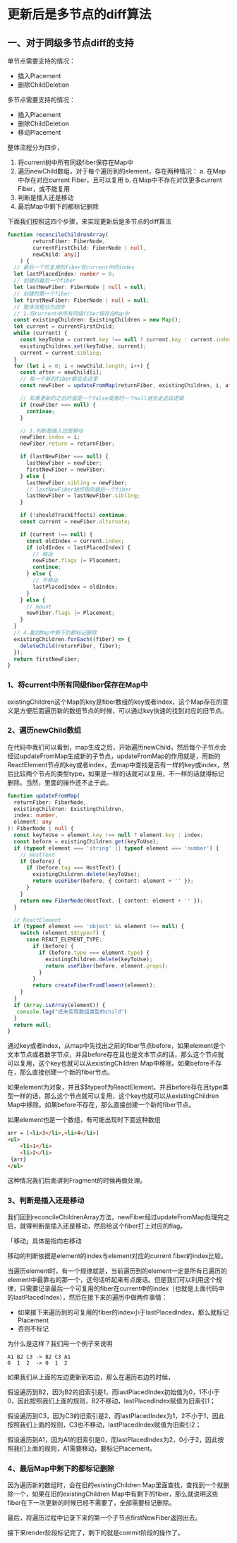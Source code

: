 # 更新后是多节点的diff算法

## 一、对于同级多节点diff的支持

单节点需要支持的情况：

* 插入Placement
* 删除ChildDeletion

多节点需要支持的情况：

* 插入Placement
* 删除ChildDeletion
* 移动Placement

整体流程分为四步，

1. 将current树中所有同级fiber保存在Map中
2. 遍历newChild数组，对于每个遍历到的element，存在两种情况：
   a. 在Map中存在对应current Fiber，且可以复用
   b. 在Map中不存在对饮更多current Fiber，或不能复用
3. 判断是插入还是移动
4. 最后Map中剩下的都标记删除

下面我们按照这四个步骤，来实现更新后是多节点的diff算法

```typescript
function reconcileChildrenArray(
		returnFiber: FiberNode,
		currentFirstChild: FiberNode | null,
		newChild: any[]
	) {
  // 最后一个可复用的fiber在current中的index
  let lastPlacedIndex: number = 0;
  // 创建的最后一个fiber
  let lastNewFiber: FiberNode | null = null;
  // 创建的第一个fiber
  let firstNewFiber: FiberNode | null = null;
  // 整体流程分为四步
  // 1.将current中所有同级fiber保存在Map中
  const existingChildren: ExistingChildren = new Map();
  let current = currentFirstChild;
  while (current) {
    const keyToUse = current.key !== null ? current.key : current.index;
    existingChildren.set(keyToUse, current);
    current = current.sibling;
  }
  for (let i = 0; i < newChild.length; i++) {
    const after = newChild[i];
    // 每一个新的fiber都会走这里
    const newFiber = updateFromMap(returnFiber, existingChildren, i, after);

    // 如果更新的之后的值是一个false或者时一个null就会走这段逻辑
    if (newFiber === null) {
      continue;
    }

    // 3.判断是插入还是移动
    newFiber.index = i;
    newFiber.return = returnFiber;

    if (lastNewFiber === null) {
      lastNewFiber = newFiber;
      firstNewFiber = newFiber;
    } else {
      lastNewFiber.sibling = newFiber;
      // lastNewFiber始终指向最后一个fiber
      lastNewFiber = lastNewFiber.sibling;
    }

    if (!shouldTrackEffects) continue;
    const current = newFiber.alternate;

    if (current !== null) {
      const oldIndex = current.index;
      if (oldIndex < lastPlacedIndex) {
        // 移动
        newFiber.flags |= Placement;
        continue;
      } else {
        // 不移动
        lastPlacedIndex = oldIndex;
      }
    } else {
      // mount
      newFiber.flags |= Placement;
    }
  }
  // 4.最后Map中剩下的都标记删除
  existingChildren.forEach((fiber) => {
    deleteChild(returnFiber, fiber);
  });
  return firstNewFiber;
}
```

### 1、将current中所有同级fiber保存在Map中

existingChildren这个Map的key是fiber数组的key或者index，这个Map存在的意义是方便后面遍历新的数组节点的时候，可以通过key快速的找到对应的旧节点。

### 2、遍历newChild数组

在代码中我们可以看到，map生成之后，开始遍历newChild，然后每个子节点会经过updateFromMap生成新的子节点，updateFromMap的作用就是，用新的ReactElement节点的key或者index，去map中查找是否有一样的key或index，然后比较两个节点的类型type，如果是一样的话就可以复用，不一样的话就得标记删除。当然，里面的操作还不止于此。

```typescript
function updateFromMap(
  returnFiber: FiberNode,
  existingChildren: ExistingChildren,
  index: number,
  element: any
): FiberNode | null {
  const keyToUse = element.key !== null ? element.key : index;
  const before = existingChildren.get(keyToUse);
  if (typeof element === 'string' || typeof element === 'number') {
    // HostText
    if (before) {
      if (before.tag === HostText) {
        existingChildren.delete(keyToUse);
        return useFiber(before, { content: element + '' });
      }
    }
    return new FiberNode(HostText, { content: element + '' });
  }

  // ReactElement
  if (typeof element === 'object' && element !== null) {
    switch (element.$$typeof) {
      case REACT_ELEMENT_TYPE:
        if (before) {
          if (before.type === element.type) {
            existingChildren.delete(keyToUse);
            return useFiber(before, element.props);
          }
        }
        return createFiberFromElement(element);
    }
  }
  if (Array.isArray(element)) {
   console.log("还未实现数组类型的child")
  }
  return null;
}
```

通过key或者index，从map中先找出之前的fiber节点before，如果element是个文本节点或者数字节点，并且before存在且也是文本节点的话，那么这个节点就可以复用，这个key也就可以从existingChildren Map中移除。如果before不存在，那么直接创建一个新的fiber节点。

如果element为对象，并且$$typeof为ReactElement。并且before存在且type类型一样的话，那么这个节点就可以复用，这个key也就可以从existingChildren Map中移除。如果before不存在，那么直接创建一个新的fiber节点。

如果element也是一个数组，有可能出现时下面这种数组

```html
arr = [<li>3</li>,<li>4</li>]
<ul>
	<li>1</li>
	<li>2</li>
 {arr}
</ul>
```

这种情况我们后面讲到Fragment的时候再做处理。

### 3、判断是插入还是移动

我们回到reconcileChildrenArray方法，newFiber经过updateFromMap处理完之后，就得判断是插入还是移动，然后给这个fiber打上对应的flag。

「移动」具体是指向右移动

移动的判断依据是element的index与element对应的current fiber的index比较。

当遍历element时，有一个规律就是，当前遍历到的element一定是所有已遍历的element中最靠右的那一个，这句话听起来有点废话。但是我们可以利用这个规律，只需要记录最后一个可复用的fiber在current中的index（也就是上面代码中的lastPlacedIndex），然后在接下来的遍历中做两件事情：

* 如果接下来遍历到的可复用的fiber的index小于lastPlacedIndex，那么就标记Placement
* 否则不标记

为什么是这样？我们用一个例子来说明

```
A1 B2 C3 -> B2 C3 A1
0  1  2  -> 0  1  2
```

如果我们从上面的左边更新到右边，那么在遍历右边的时候，

假设遍历到B2，因为B2的旧索引是1，而lastPlacedIndex初始值为0，1不小于0，因此按照我们上面的规则，B2不移动，lastPlacedIndex赋值为旧索引1；

假设遍历到C3，因为C3的旧索引是2，而lastPlacedIndex为1，2不小于1，因此按照我们上面的规则，C3也不移动，lastPlacedIndex赋值为旧索引2；

假设遍历到A1，因为A1的旧索引是0，而lastPlacedIndex为2，0小于2，因此按照我们上面的规则，A1需要移动，要标记Placement。

### 4、最后Map中剩下的都标记删除

因为遍历新的数组时，会在旧的existingChildren Map里面查找，查找到一个就删除一个，如果在旧的existingChildren Map中有剩下的fiber，那么就说明这些fiber在下一次更新的时候已经不需要了，全部需要标记删除。

最后，将遍历过程中记录下来的第一个子节点firstNewFiber返回出去。

接下来render阶段标记完了，剩下的就是commit阶段的操作了。